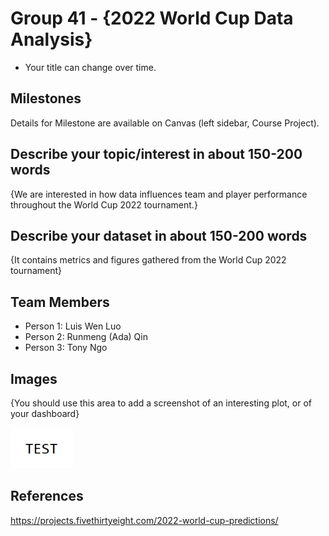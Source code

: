 # Group 41 - {2022 World Cup Data Analysis}

- Your title can change over time.

## Milestones

Details for Milestone are available on Canvas (left sidebar, Course Project).

## Describe your topic/interest in about 150-200 words

{We are interested in how data influences team and player performance throughout the World Cup 2022 tournament.}

## Describe your dataset in about 150-200 words

{It contains metrics and figures gathered from the World Cup 2022 tournament}

## Team Members

- Person 1: Luis Wen Luo
- Person 2: Runmeng (Ada) Qin
- Person 3: Tony Ngo

## Images

{You should use this area to add a screenshot of an interesting plot, or of your dashboard}

<img src ="images/test.png" width="100px">

## References

https://projects.fivethirtyeight.com/2022-world-cup-predictions/



